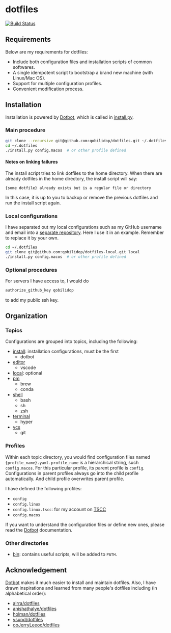 # dotfiles

[![Build Status](https://travis-ci.org/qobilidop/dotfiles.svg?branch=master)](https://travis-ci.org/qobilidop/dotfiles)

## Requirements

Below are my requirements for dotfiles:
- Include both configuration files and installation scripts of common softwares.
- A single idempotent script to bootstrap a brand new machine (with Linux/Mac OS).
- Support for multiple configuration profiles.
- Convenient modification process.

## Installation

Installation is powered by [Dotbot], which is called in [install.py](install.py).

### Main procedure

```sh
git clone --recursive git@github.com:qobilidop/dotfiles.git ~/.dotfiles
cd ~/.dotfiles
./install.py config.macos  # or other profile defined
```

#### Notes on linking failures

The install script tries to link dotfiles to the home directory. When there are already dotfiles in the home directory, the install script will say:

```
{some dotfile} already exists but is a regular file or directory
```

In this case, it is up to you to backup or remove the previous dotfiles and run the install script again.

### Local configurations

I have separated out my local configurations such as my GitHub username and email into a [separate repository](https://github.com/qobilidop/dotfiles-local). Here I use it in an example. Remember to replace it by your own.

```sh
cd ~/.dotfiles
git clone git@github.com:qobilidop/dotfiles-local.git local
./install.py config.macos  # or other profile defined
```

### Optional procedures

For servers I have access to, I would do

```sh
authorize_github_key qobilidop
```

to add my public ssh key.

## Organization

### Topics

Configurations are grouped into topics, including the following:
- [install](install): installation configurations, must be the first
    - dotbot
- [editor](editor)
    - vscode
- [local](https://github.com/qobilidop/dotfiles-local): optional
- [pm](pm)
    - brew
    - conda
- [shell](shell)
    - bash
    - sh
    - zsh
- [terminal](terminal)
    - hyper
- [vcs](vcs)
    - git

### Profiles

Within each topic directory, you would find configuration files named `{profile_name}.yaml`. `profile_name` is a hierarchical string, such `config.macos`. For this particular profile, its parent profile is `config`. Configurations in parent profiles always go into the child profile automatically. And child profile overwrites parent profile.

I have defined the following profiles:
- `config`
- `config.linux`
- `config.linux.tscc`: for my account on [TSCC](http://www.sdsc.edu/support/user_guides/tscc.html)
- `config.macos`

If you want to understand the configuration files or define new ones, please read the [Dotbot] documentation.

### Other directories

- [bin](bin): contains useful scripts, will be added to `PATH`.

## Acknowledgement

[Dotbot] makes it much easier to install and maintain dotfiles. Also, I have drawn inspirations and learned from many people's dotfiles including (in alphabetical order):

- [alrra/dotfiles](https://github.com/alrra/dotfiles)
- [anishathalye/dotfiles](https://github.com/anishathalye/dotfiles)
- [holman/dotfiles](https://github.com/holman/dotfiles)
- [vsund/dotfiles](https://github.com/vsund/dotfiles)
- [ooJerryLeeoo/dotfiles](https://github.com/ooJerryLeeoo/dotfiles)

[Dotbot]: https://github.com/anishathalye/dotbot
